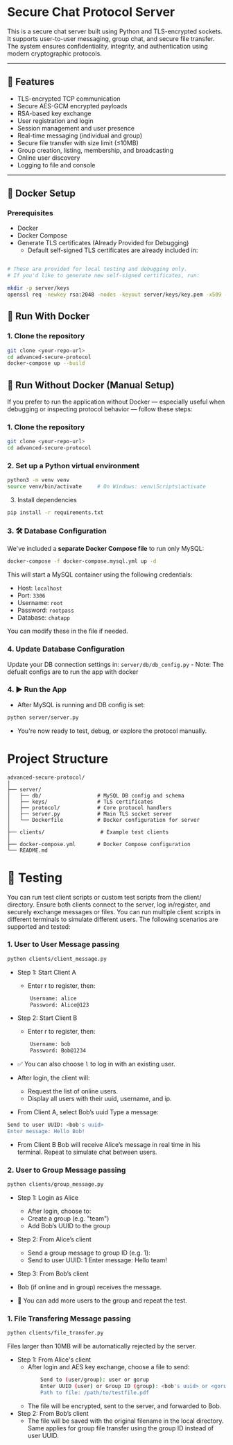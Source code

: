 # Secure Chat Protocol Server

This is a secure chat server built using Python and TLS-encrypted sockets. It supports user-to-user messaging, group chat, and secure file transfer. The system ensures confidentiality, integrity, and authentication using modern cryptographic protocols.

---

## 🚀 Features

- TLS-encrypted TCP communication
- Secure AES-GCM encrypted payloads
- RSA-based key exchange
- User registration and login
- Session management and user presence
- Real-time messaging (individual and group)
- Secure file transfer with size limit (≤10MB)
- Group creation, listing, membership, and broadcasting
- Online user discovery
- Logging to file and console

---

## 🐳 Docker Setup

### Prerequisites

- Docker
- Docker Compose
- Generate TLS certificates (Already Provided for Debugging)
	* Default self-signed TLS certificates are already included in:

```bash

# These are provided for local testing and debugging only.
# If you'd like to generate new self-signed certificates, run:

mkdir -p server/keys
openssl req -newkey rsa:2048 -nodes -keyout server/keys/key.pem -x509 -days 365 -out server/keys/cert.pem
```

## 🧪 Run With Docker 
### 1. Clone the repository

```bash
git clone <your-repo-url>
cd advanced-secure-protocol
docker-compose up --build
```


## 🧪 Run Without Docker (Manual Setup)

If you prefer to run the application without Docker — especially useful when debugging or inspecting protocol behavior — follow these steps:

### 1. Clone the repository

```bash
git clone <your-repo-url>
cd advanced-secure-protocol
```

### 2. Set up a Python virtual environment

```bash
python3 -m venv venv
source venv/bin/activate     # On Windows: venv\Scripts\activate
```
3. Install dependencies
```bash
pip install -r requirements.txt
```

### 3. 🛠️ Database Configuration 
We've included a **separate Docker Compose file** to run only MySQL:

```bash
docker-compose -f docker-compose.mysql.yml up -d
```
This will start a MySQL container using the following credentials:

- Host: `localhost`
- Port: `3306`
- Username: `root`
- Password: `rootpass`
- Database: `chatapp`

You can modify these in the file if needed.

### 4. Update Database Configuration
Update your DB connection settings in: `server/db/db_config.py`
    - Note: The defualt configs are to run the app with docker


### 4. ▶️ Run the App
- After MySQL is running and DB config is set:
```bash
python server/server.py
```
- You're now ready to test, debug, or explore the protocol manually.


# Project Structure
```
advanced-secure-protocol/
│
├── server/
│   ├── db/                  # MySQL DB config and schema
│   ├── keys/                # TLS certificates
│   ├── protocol/            # Core protocol handlers
│   ├── server.py            # Main TLS socket server
│   └── Dockerfile           # Docker configuration for server
│
├── clients/                  # Example test clients
│
├── docker-compose.yml       # Docker Compose configuration
└── README.md
```
# 🧪 Testing

You can run test client scripts or custom test scripts from the client/ directory.
Ensure both clients connect to the server, log in/register, and securely exchange messages or files.
You can run multiple client scripts in different terminals to simulate different users. The following scenarios are supported and tested:

### 1. User to User Message passing
```bash
python clients/client_message.py
```
- Step 1: Start Client A
    - Enter r to register, then:
    ```bash
        Username: alice
        Password: Alice@123
    ```
- Step 2: Start Client B
    - Enter r to register, then:
    ```bash
        Username: bob
        Password: Bob@1234
    ```
- ✅ You can also choose `l` to log in with an existing user.

- After login, the client will:
    - Request the list of online users.
    - Display all users with their uuid, username, and ip.
- From Client A, select Bob’s uuid
Type a message:
```bash
Send to user UUID: <bob's uuid>
Enter message: Hello Bob!
```
- From Client B
Bob will receive Alice’s message in real time in his terminal.
Repeat to simulate chat between users.


### 2. User to Group Message passing
```bash
python clients/group_message.py
```

- Step 1: Login as Alice
    - After login, choose to:
    - Create a group (e.g. "team")
    - Add Bob’s UUID to the group

- Step 2: From Alice’s client
    - Send a group message to group ID (e.g. 1):
    - Send to user UUID: 1
        Enter message: Hello team!
- Step 3: From Bob’s client

- Bob (if online and in group) receives the message.
- 🧪 You can add more users to the group and repeat the test.

### 1. File Transfering Message passing
```bash
python clients/file_transfer.py
```
Files larger than 10MB will be automatically rejected by the server.

- Step 1: From Alice's client
    - After login and AES key exchange, choose a file to send:
        ```bash
            Send to (user/group): user or gorup
            Enter UUID (user) or Group ID (group): <bob's uuid> or <gorup ID>
            Path to file: /path/to/testfile.pdf
        ```
    - The file will be encrypted, sent to the server, and forwarded to Bob.
- Step 2: From Bob’s client
    - The file will be saved with the original filename in the local directory.
Same applies for group file transfer using the group ID instead of user UUID.